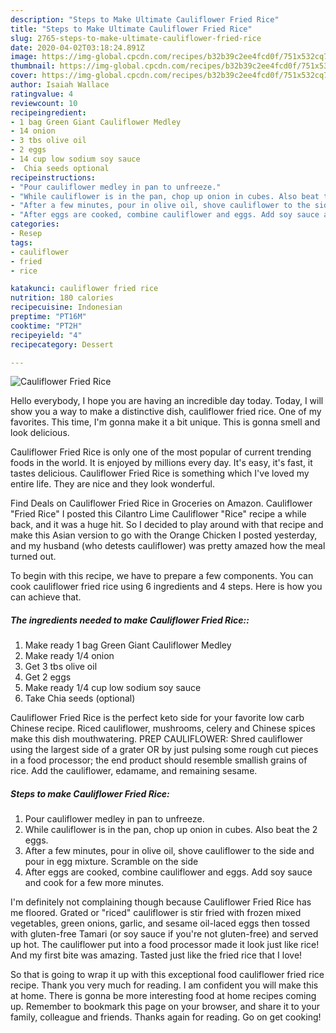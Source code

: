 ```yaml
---
description: "Steps to Make Ultimate Cauliflower Fried Rice"
title: "Steps to Make Ultimate Cauliflower Fried Rice"
slug: 2765-steps-to-make-ultimate-cauliflower-fried-rice
date: 2020-04-02T03:18:24.891Z
image: https://img-global.cpcdn.com/recipes/b32b39c2ee4fcd0f/751x532cq70/cauliflower-fried-rice-recipe-main-photo.jpg
thumbnail: https://img-global.cpcdn.com/recipes/b32b39c2ee4fcd0f/751x532cq70/cauliflower-fried-rice-recipe-main-photo.jpg
cover: https://img-global.cpcdn.com/recipes/b32b39c2ee4fcd0f/751x532cq70/cauliflower-fried-rice-recipe-main-photo.jpg
author: Isaiah Wallace
ratingvalue: 4
reviewcount: 10
recipeingredient:
- 1 bag Green Giant Cauliflower Medley
- 14 onion
- 3 tbs olive oil
- 2 eggs
- 14 cup low sodium soy sauce
-  Chia seeds optional
recipeinstructions:
- "Pour cauliflower medley in pan to unfreeze."
- "While cauliflower is in the pan, chop up onion in cubes. Also beat the 2 eggs."
- "After a few minutes, pour in olive oil, shove cauliflower to the side and pour in egg mixture. Scramble on the side"
- "After eggs are cooked, combine cauliflower and eggs. Add soy sauce and cook for a few more minutes."
categories:
- Resep
tags:
- cauliflower
- fried
- rice

katakunci: cauliflower fried rice
nutrition: 180 calories
recipecuisine: Indonesian
preptime: "PT16M"
cooktime: "PT2H"
recipeyield: "4"
recipecategory: Dessert

---
```



![Cauliflower Fried Rice](https://img-global.cpcdn.com/recipes/b32b39c2ee4fcd0f/751x532cq70/cauliflower-fried-rice-recipe-main-photo.jpg)

Hello everybody, I hope you are having an incredible day today. Today, I will show you a way to make a distinctive dish, cauliflower fried rice. One of my favorites. This time, I'm gonna make it a bit unique. This is gonna smell and look delicious.

Cauliflower Fried Rice is only one of the most popular of current trending foods in the world. It is enjoyed by millions every day. It's easy, it's fast, it tastes delicious. Cauliflower Fried Rice is something which I've loved my entire life. They are nice and they look wonderful.

Find Deals on Cauliflower Fried Rice in Groceries on Amazon. Cauliflower &#34;Fried Rice&#34; I posted this Cilantro Lime Cauliflower &#34;Rice&#34; recipe a while back, and it was a huge hit. So I decided to play around with that recipe and make this Asian version to go with the Orange Chicken I posted yesterday, and my husband (who detests cauliflower) was pretty amazed how the meal turned out.


To begin with this recipe, we have to prepare a few components. You can cook cauliflower fried rice using 6 ingredients and 4 steps. Here is how you can achieve that.

##### The ingredients needed to make Cauliflower Fried Rice::

1. Make ready 1 bag Green Giant Cauliflower Medley
1. Make ready 1/4 onion
1. Get 3 tbs olive oil
1. Get 2 eggs
1. Make ready 1/4 cup low sodium soy sauce
1. Take  Chia seeds (optional)


Cauliflower Fried Rice is the perfect keto side for your favorite low carb Chinese recipe. Riced cauliflower, mushrooms, celery and Chinese spices make this dish mouthwatering. PREP CAULIFLOWER: Shred cauliflower using the largest side of a grater OR by just pulsing some rough cut pieces in a food processor; the end product should resemble smallish grains of rice. Add the cauliflower, edamame, and remaining sesame. 

##### Steps to make Cauliflower Fried Rice:

1. Pour cauliflower medley in pan to unfreeze.
1. While cauliflower is in the pan, chop up onion in cubes. Also beat the 2 eggs.
1. After a few minutes, pour in olive oil, shove cauliflower to the side and pour in egg mixture. Scramble on the side
1. After eggs are cooked, combine cauliflower and eggs. Add soy sauce and cook for a few more minutes.


I&#39;m definitely not complaining though because Cauliflower Fried Rice has me floored. Grated or &#34;riced&#34; cauliflower is stir fried with frozen mixed vegetables, green onions, garlic, and sesame oil-laced eggs then tossed with gluten-free Tamari (or soy sauce if you&#39;re not gluten-free) and served up hot. The cauliflower put into a food processor made it look just like rice! And my first bite was amazing. Tasted just like the fried rice that I love! 

So that is going to wrap it up with this exceptional food cauliflower fried rice recipe. Thank you very much for reading. I am confident you will make this at home. There is gonna be more interesting food at home recipes coming up. Remember to bookmark this page on your browser, and share it to your family, colleague and friends. Thanks again for reading. Go on get cooking!
